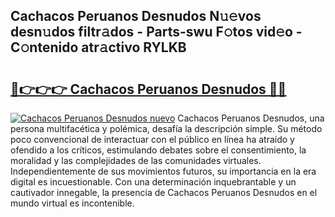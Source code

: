 ## Cachacos Peruanos Desnudos N𝚞𝚎vos desn𝚞dos filtr𝚊dos - Parts-swu F𝚘tos vid𝚎o - C𝚘ntenido atr𝚊ctivo RYLKB

# <h2><a href="http://mb0ggc1.tromn.icu/?c=Cachacos+Peruanos+Desnudos">🔗👉👉👉 Cachacos Peruanos Desnudos 🔗🔗</a></h2>

[![Cachacos Peruanos Desnudos nuevo](https://i.imgur.com/pEAQMta.gif)](http://mb0ggc1.tromn.icu/?c=Cachacos+Peruanos+Desnudos)
Cachacos Peruanos Desnudos, una persona multifacética y polémica, desafía la descripción simple. Su método poco convencional de interactuar con el público en línea ha atraído y ofendido a los críticos, estimulando debates sobre el consentimiento, la moralidad y las complejidades de las comunidades virtuales. Independientemente de sus movimientos futuros, su importancia en la era digital es incuestionable. Con una determinación inquebrantable y un cautivador innegable, la presencia de Cachacos Peruanos Desnudos en el mundo virtual es incontenible.
